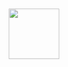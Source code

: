 <h3 align="center">
<img src="https://media1.giphy.com/media/qVm68jDgac5nhiXhxU/giphy.gif?cid=790b7611c5bde08049735d77ee82c476d3d670e49f1e0baf&rid=giphy.gif&ct=s" width=100>
</h3>
